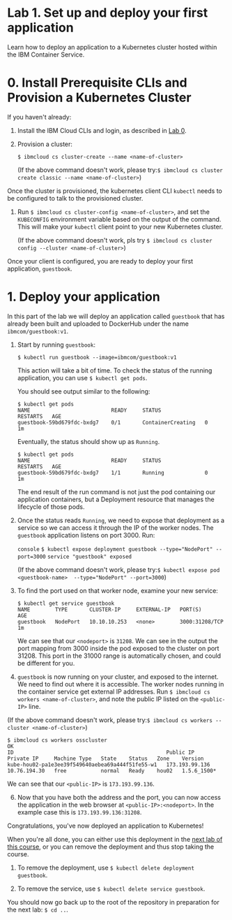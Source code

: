 # Lab 1. Set up and deploy your first application

Learn how to deploy an application to a Kubernetes cluster hosted within
the IBM Container Service.

# 0. Install Prerequisite CLIs and Provision a Kubernetes Cluster

If you haven't already:
1. Install the IBM Cloud CLIs and login, as described in [Lab 0](../Lab0/README.md).
2. Provision a cluster:

   ```$ ibmcloud cs cluster-create --name <name-of-cluster>```
   
   (If the above command doesn't work, please try:`$ ibmcloud cs cluster create classic --name <name-of-cluster>`)

Once the cluster is provisioned, the kubernetes client CLI `kubectl` needs to be
configured to talk to the provisioned cluster.

1. Run `$ ibmcloud cs cluster-config <name-of-cluster>`, and set the `KUBECONFIG`
   environment variable based on the output of the command. This will
   make your `kubectl` client point to your new Kubernetes cluster.
   
   (If the above command doesn't work, pls try `$ ibmcloud cs cluster config --cluster <name-of-cluster>`)

Once your client is configured, you are ready to deploy your first application, `guestbook`.

# 1. Deploy your application

In this part of the lab we will deploy an application called `guestbook`
that has already been built and uploaded to DockerHub under the name
`ibmcom/guestbook:v1`.

1. Start by running `guestbook`:

   ```$ kubectl run guestbook --image=ibmcom/guestbook:v1```

   This action will take a bit of time. To check the status of the running application,
   you can use `$ kubectl get pods`.

   You should see output similar to the following:

   ```console
   $ kubectl get pods
   NAME                          READY     STATUS              RESTARTS   AGE
   guestbook-59bd679fdc-bxdg7    0/1       ContainerCreating   0          1m
   ```
   Eventually, the status should show up as `Running`.
   
   ```console
   $ kubectl get pods
   NAME                          READY     STATUS              RESTARTS   AGE
   guestbook-59bd679fdc-bxdg7    1/1       Running             0          1m
   ```
   
   The end result of the run command is not just the pod containing our application containers,
   but a Deployment resource that manages the lifecycle of those pods.
 
   
3. Once the status reads `Running`, we need to expose that deployment as a
   service so we can access it through the IP of the worker nodes.
   The `guestbook` application listens on port 3000.  Run:

   ```console```
   ```$ kubectl expose deployment guestbook --type="NodePort" --port=3000```
   ```service "guestbook" exposed```
   
   (If the above command doesn't work, please try:`$ kubectl expose pod <guestbook-name>  --type="NodePort" --port=3000`)
   
4. To find the port used on that worker node, examine your new service:

   ```console
   $ kubectl get service guestbook
   NAME        TYPE       CLUSTER-IP     EXTERNAL-IP   PORT(S)          AGE
   guestbook   NodePort   10.10.10.253   <none>        3000:31208/TCP   1m
   ```
   
   We can see that our `<nodeport>` is `31208`. We can see in the output the port mapping from 3000 inside 
   the pod exposed to the cluster on port 31208. This port in the 31000 range is automatically chosen, 
   and could be different for you.

5. `guestbook` is now running on your cluster, and exposed to the internet. We need to find out where it is accessible.
   The worker nodes running in the container service get external IP addresses.
   Run `$ ibmcloud cs workers <name-of-cluster>`, and note the public IP listed on the `<public-IP>` line.
  
  (If the above command doesn't work, please try:`$ ibmcloud cs workers --cluster <name-of-cluster>`)
   
   ```console
   $ ibmcloud cs workers osscluster
   OK
   ID                                                 Public IP        Private IP     Machine Type   State    Status   Zone    Version  
   kube-hou02-pa1e3ee39f549640aebea69a444f51fe55-w1   173.193.99.136   10.76.194.30   free           normal   Ready    hou02   1.5.6_1500*
   ```
   
   We can see that our `<public-IP>` is `173.193.99.136`.
   
6. Now that you have both the address and the port, you can now access the application in the web browser
   at `<public-IP>:<nodeport>`. In the example case this is `173.193.99.136:31208`.
   
Congratulations, you've now deployed an application to Kubernetes!

When you're all done, you can either use this deployment in the
[next lab of this course](../Lab2/README.md), or you can remove the deployment
and thus stop taking the course.

  1. To remove the deployment, use `$ kubectl delete deployment guestbook`.

  2. To remove the service, use `$ kubectl delete service guestbook`.

You should now go back up to the root of the repository in preparation
for the next lab: `$ cd ..`.
